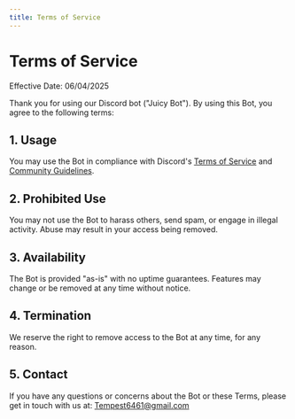 ```yaml
---
title: Terms of Service
---
```



# Terms of Service

Effective Date: 06/04/2025

Thank you for using our Discord bot ("Juicy Bot"). By using this Bot, you agree to the following terms:

## 1. Usage
You may use the Bot in compliance with Discord's [Terms of Service](https://discord.com/terms) and [Community Guidelines](https://discord.com/guidelines).

## 2. Prohibited Use
You may not use the Bot to harass others, send spam, or engage in illegal activity. Abuse may result in your access being removed.

## 3. Availability
The Bot is provided "as-is" with no uptime guarantees. Features may change or be removed at any time without notice.

## 4. Termination
We reserve the right to remove access to the Bot at any time, for any reason.

## 5. Contact
If you have any questions or concerns about the Bot or these Terms, please get in touch with us at: Tempest6461@gmail.com

